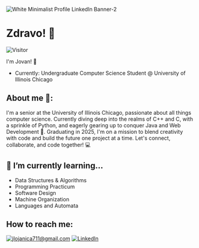 ![White Minimalist Profile LinkedIn Banner-2](https://github.com/JovanLojanica/JovanLojanica/assets/160289024/edb47f8b-d8ae-4780-ab25-3bf8633eccc6)


# Zdravo! 👋

![Visitor](https://visitor-badge.laobi.icu/badge?page_id=JovanLojanica.JovanLojanica)

 I'm Jovan! 🤝
 - Currently: Undergraduate Computer Science Student @ University of Illinois Chicago
 
## About me 📖:
I'm a senior at the University of Illinois Chicago, passionate about all things computer science. Currently diving deep into the realms of C++ and C, with a sprinkle of Python, and eagerly gearing up to conquer Java and Web Development 🚀. Graduating in 2025, I'm on a mission to blend creativity with code and build the future one project at a time. Let's connect, collaborate, and code together! 💻

## 🧠 I’m currently learning...
- Data Structures & Algorithms
- Programming Practicum
- Software Design
- Machine Organization
- Languages and Automata


## How to reach me:

<a href="mailto:YourEmail@gmail.com">![jlojanica711@gmail.com](https://img.shields.io/badge/Gmail-D14836?style=for-the-badge&logo=gmail&logoColor=white)</a> <a href="<www.linkedin.com/in/jovanlojanica>">![LinkedIn](https://img.shields.io/badge/LinkedIn-0077B5?style=for-the-badge&logo=linkedin&logoColor=white)</a>
